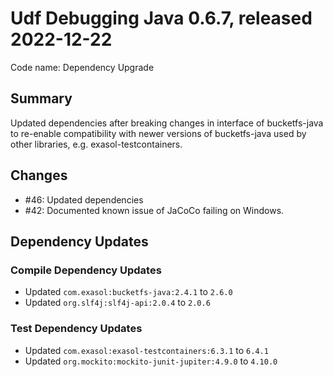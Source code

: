 # Udf Debugging Java 0.6.7, released 2022-12-22

Code name: Dependency Upgrade

## Summary

Updated dependencies after breaking changes in interface of bucketfs-java to re-enable compatibility with newer versions of bucketfs-java used by other libraries, e.g. exasol-testcontainers.

## Changes

* #46: Updated dependencies
* #42: Documented known issue of JaCoCo failing on Windows.

## Dependency Updates

### Compile Dependency Updates

* Updated `com.exasol:bucketfs-java:2.4.1` to `2.6.0`
* Updated `org.slf4j:slf4j-api:2.0.4` to `2.0.6`

### Test Dependency Updates

* Updated `com.exasol:exasol-testcontainers:6.3.1` to `6.4.1`
* Updated `org.mockito:mockito-junit-jupiter:4.9.0` to `4.10.0`
